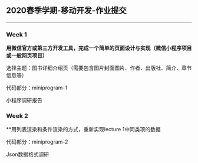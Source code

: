 ## 2020春季学期-移动开发-作业提交
----------------------------
### Week 1 

**用微信官方或第三方开发工具，完成一个简单的页面设计与实现（微信小程序项目或一般网页项目）** 

选择主题：图书详细介绍页（需要包含图片封面图片、作者、出版社、简介、章节信息等）

代码部分：miniprogram-1

小程序调研报告

### Week 2

**用列表渲染和条件渲染的方式，重新实现lecture 1中同类项的数据

代码部分：miniprogram-2

Json数据格式调研
